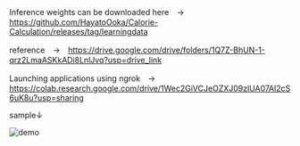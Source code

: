 Inference weights can be downloaded here　→　https://github.com/HayatoOoka/Calorie-Calculation/releases/tag/learningdata

reference　→　https://drive.google.com/drive/folders/1Q7Z-BhUN-1-qrz2LmaASKkADi8LnlJvq?usp=drive_link

Launching applications using ngrok　→　https://colab.research.google.com/drive/1Wec2GiVCJeOZXJ09zlUA07AI2cS6uK8u?usp=sharing

sample↓

![demo](https://github.com/HayatoOoka/Calorie-Calculation/assets/140486277/7e5d1d7e-6528-4953-8598-1b39dfd2a663)

